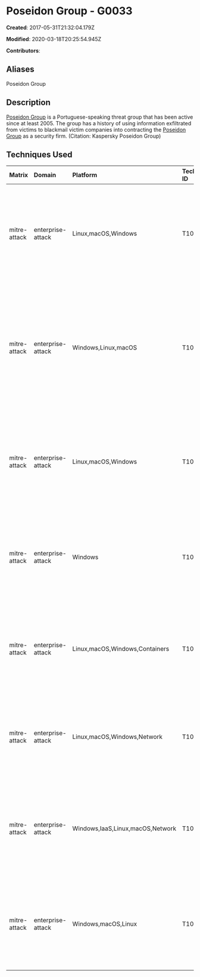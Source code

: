 # Poseidon Group - G0033

**Created**: 2017-05-31T21:32:04.179Z

**Modified**: 2020-03-18T20:25:54.945Z

**Contributors**: 

## Aliases

Poseidon Group

## Description

[Poseidon Group](https://attack.mitre.org/groups/G0033) is a Portuguese-speaking threat group that has been active since at least 2005. The group has a history of using information exfiltrated from victims to blackmail victim companies into contracting the [Poseidon Group](https://attack.mitre.org/groups/G0033) as a security firm. (Citation: Kaspersky Poseidon Group)

## Techniques Used

|Matrix|Domain|Platform|Technique ID|Technique Name|Use|
| :---| :---| :---| :---| :---| :---|
|mitre-attack|enterprise-attack|Linux,macOS,Windows|T1087.001|Local Account|[Poseidon Group](https://attack.mitre.org/groups/G0033) searches for administrator accounts on both the local victim machine and the network.(Citation: Kaspersky Poseidon Group)|
|mitre-attack|enterprise-attack|Windows,Linux,macOS|T1003|OS Credential Dumping|[Poseidon Group](https://attack.mitre.org/groups/G0033) conducts credential dumping on victims, with a focus on obtaining credentials belonging to domain and database servers.(Citation: Kaspersky Poseidon Group)|
|mitre-attack|enterprise-attack|Linux,macOS,Windows|T1087.002|Domain Account|[Poseidon Group](https://attack.mitre.org/groups/G0033) searches for administrator accounts on both the local victim machine and the network.(Citation: Kaspersky Poseidon Group)|
|mitre-attack|enterprise-attack|Windows|T1059.001|PowerShell|The [Poseidon Group](https://attack.mitre.org/groups/G0033)'s Information Gathering Tool (IGT) includes PowerShell components.(Citation: Kaspersky Poseidon Group)|
|mitre-attack|enterprise-attack|Linux,macOS,Windows,Containers|T1036.005|Match Legitimate Name or Location|[Poseidon Group](https://attack.mitre.org/groups/G0033) tools attempt to spoof anti-virus processes as a means of self-defense.(Citation: Kaspersky Poseidon Group)|
|mitre-attack|enterprise-attack|Linux,macOS,Windows,Network|T1057|Process Discovery|After compromising a victim, [Poseidon Group](https://attack.mitre.org/groups/G0033) lists all running processes.(Citation: Kaspersky Poseidon Group)|
|mitre-attack|enterprise-attack|Windows,IaaS,Linux,macOS,Network|T1049|System Network Connections Discovery|[Poseidon Group](https://attack.mitre.org/groups/G0033) obtains and saves information about victim network interfaces and addresses.(Citation: Kaspersky Poseidon Group)|
|mitre-attack|enterprise-attack|Windows,macOS,Linux|T1007|System Service Discovery|After compromising a victim, [Poseidon Group](https://attack.mitre.org/groups/G0033) discovers all running services.(Citation: Kaspersky Poseidon Group)|
